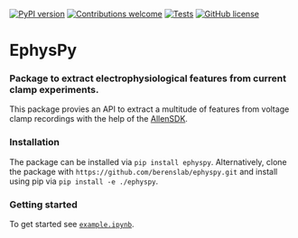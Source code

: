<!-- [![codecov]()]() -->
<!-- [![DOI]()]() -->
[![PyPI version](https://badge.fury.io/py/ephyspy.svg)](https://badge.fury.io/py/ephyspy)
[![Contributions welcome](https://img.shields.io/badge/contributions-welcome-brightgreen.svg?style=flat)](https://github.com/berenslab/ephyspy/blob/main/CONTRIBUTING.md)
[![Tests](https://github.com/berenslab/ephyspy/workflows/Tests/badge.svg?branch=main)](https://github.com/berenslab/ephyspy/actions)
[![GitHub license](https://img.shields.io/github/license/berenslab/ephyspy)](https://github.com/berenslab/ephyspy/blob/main/LICENSE.txt)

# EphysPy

### Package to extract electrophysiological features from current clamp experiments.

This package provies an API to extract a multitude of features from voltage clamp recordings with the help of the [AllenSDK](https://allensdk.readthedocs.io/en/latest/allensdk.ephys.html). 

### Installation
The package can be installed via `pip install ephyspy`.
Alternatively, clone the package with `https://github.com/berenslab/ephyspy.git` and install using pip via `pip install -e ./ephyspy`.

### Getting started
To get started see [`example.ipynb`](https://github.com/berenslab/ephyspy/blob/main/example.ipynb).